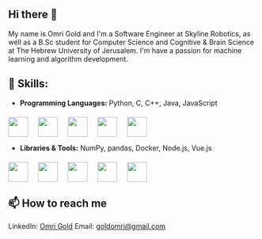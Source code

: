 ## Hi there 👋
My name is Omri Gold and I'm a Software Engineer at Skyline Robotics, as well as a B.Sc student for Computer Science and Cognitive & Brain Science at The Hebrew University of Jerusalem. I'm have a passion for machine learning and algorithm development.

## 🌱 Skills:
- **Programming Languages:** Python, C, C++, Java, JavaScript
<div style="display:flex;gap:20px;margin-top:20px;flex-wrap:wrap;">

<img src="https://cdn.worldvectorlogo.com/logos/python-5.svg" width= "40" height= "40">

<img src="https://cdn.worldvectorlogo.com/logos/c-1.svg" width="40" height="40">

<img src="https://cdn.worldvectorlogo.com/logos/c.svg" width= "40" height= "40">

<img src="https://cdn-icons-png.flaticon.com/512/5968/5968282.png" width= "40" height= "40">

<img src="https://cdn.worldvectorlogo.com/logos/javascript-1.svg" width= "40" height= "40">

</div>

- **Libraries & Tools:** NumPy, pandas, Docker, Node.js, Vue.js
<div style="display:flex;gap:20px;margin-top:20px;flex-wrap:wrap;">

<img src="https://cdn.worldvectorlogo.com/logos/numpy-1.svg" width= "40" height= "40">

<img src="https://upload.wikimedia.org/wikipedia/commons/2/22/Pandas_mark.svg" width="40" height="40">

<img src="https://cdn.worldvectorlogo.com/logos/docker-4.svg" width= "40" height= "40">

<img src="https://upload.wikimedia.org/wikipedia/commons/d/d9/Node.js_logo.svg" width= "40" height= "40">

<img src="https://cdn.worldvectorlogo.com/logos/vue-9.svg" width= "40" height= "40">

</div>

## 📫 How to reach me

LinkedIn: [Omri Gold](https://www.linkedin.com/in/omri-gold-39592a279/)
Email: [goldomri@gmail.com](mailto:goldomri@gmail.com)

